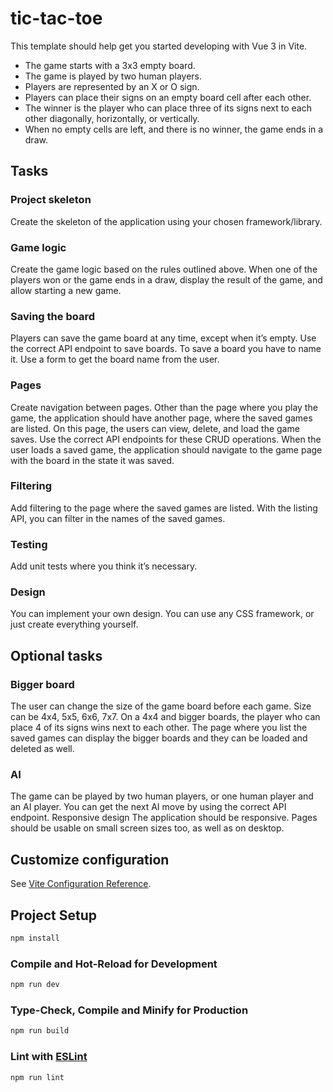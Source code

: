 # tic-tac-toe

This template should help get you started developing with Vue 3 in Vite.

- The game starts with a 3x3 empty board.
- The game is played by two human players.
- Players are represented by an X or O sign.
- Players can place their signs on an empty board cell after each other.
- The winner is the player who can place three of its signs next to each other
diagonally, horizontally, or vertically.
- When no empty cells are left, and there is no winner, the game ends in a draw.

## Tasks
### Project skeleton
Create the skeleton of the application using your chosen framework/library.
### Game logic
Create the game logic based on the rules outlined above. When one of the players won or
the game ends in a draw, display the result of the game, and allow starting a new game.
### Saving the board
Players can save the game board at any time, except when it’s empty. Use the correct API
endpoint to save boards. To save a board you have to name it. Use a form to get the board
name from the user.
### Pages
Create navigation between pages. Other than the page where you play the game, the
application should have another page, where the saved games are listed. On this page, the
users can view, delete, and load the game saves. Use the correct API endpoints for these
CRUD operations. When the user loads a saved game, the application should navigate to
the game page with the board in the state it was saved.
### Filtering
Add filtering to the page where the saved games are listed. With the listing API, you can filter
in the names of the saved games.
### Testing
Add unit tests where you think it’s necessary.
### Design
You can implement your own design. You can use any CSS framework, or just create
everything yourself.

## Optional tasks
### Bigger board
The user can change the size of the game board before each game. Size can be 4x4, 5x5,
6x6, 7x7.
On a 4x4 and bigger boards, the player who can place 4 of its signs wins next to each
other.
The page where you list the saved games can display the bigger boards and they can
be loaded and deleted as well.
### AI
The game can be played by two human players, or one human player and an AI player. You
can get the next AI move by using the correct API endpoint.
Responsive design
The application should be responsive. Pages should be usable on small screen sizes too, as
well as on desktop.

## Customize configuration

See [Vite Configuration Reference](https://vitejs.dev/config/).

## Project Setup

```sh
npm install
```

### Compile and Hot-Reload for Development

```sh
npm run dev
```

### Type-Check, Compile and Minify for Production

```sh
npm run build
```

### Lint with [ESLint](https://eslint.org/)

```sh
npm run lint
```
